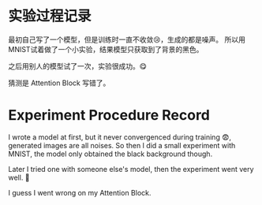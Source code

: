 # 实验过程记录

最初自己写了一个模型，但是训练时一直不收敛😢，生成的都是噪声。
所以用MNIST试着做了一个小实验，结果模型只获取到了背景的黑色。

之后用别人的模型试了一次，实验很成功。😋

猜测是 Attention Block 写错了。

# Experiment Procedure Record

I wrote a model at first, but it never convergenced during training 😨, generated images are all noises.
So then I did a small experiment with MNIST, the model only obtained the black background though.

Later I tried one with someone else's model, then the experiment went very well. 🥵

I guess I went wrong on my Attention Block.
